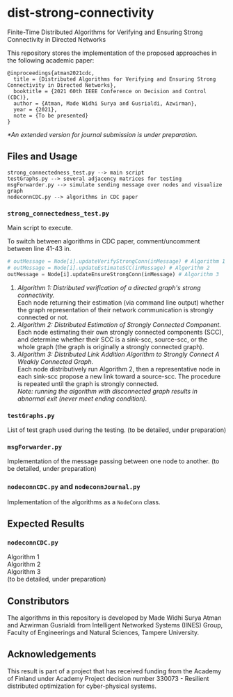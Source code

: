 # dist-strong-connectivity

Finite-Time Distributed Algorithms for Verifying and Ensuring Strong Connectivity in Directed Networks

This repository stores the implementation of the proposed approaches in the following academic paper:

```text
@inproceedings{atman2021cdc,
  title = {Distributed Algorithms for Verifying and Ensuring Strong Connectivity in Directed Networks},
  booktitle = {2021 60th IEEE Conference on Decision and Control (CDC)},
  author = {Atman, Made Widhi Surya and Gusrialdi, Azwirman},
  year = {2021},
  note = {To be presented}
}
```

_*An extended version for journal submission is under preparation._

## Files and Usage

``` text
strong_connectedness_test.py --> main script
testGraphs.py --> several adjacency matrices for testing
msgForwarder.py --> simulate sending message over nodes and visualize graph
nodeconnCDC.py --> algorithms in CDC paper
```

### ```strong_connectedness_test.py```

Main script to execute.

To switch between algorithms in CDC paper, comment/uncomment between line 41-43 in.

```python
# outMessage = Node[i].updateVerifyStrongConn(inMessage) # Algorithm 1
# outMessage = Node[i].updateEstimateSCC(inMessage) # Algorithm 2
outMessage = Node[i].updateEnsureStrongConn(inMessage) # Algorithm 3
```

1. _Algorithm 1: Distributed verification of a directed graph's strong connectivity._  
   Each node returning their estimation (via command line output) whether the graph representation of their network communication is strongly connected or not.
2. _Algorithm 2: Distributed Estimation of Strongly Connected Component._
   Each node estimating their own strongly connected components (SCC), and determine whether their SCC is a sink-scc, source-scc, or the whole graph (the graph is originally a strongly connected graph).
3. _Algorithm 3: Distributed Link Addition Algorithm to Strongly Connect A Weakly Connected Graph._  
   Each node distributively run Algorithm 2, then a representative node in each sink-scc propose a new link toward a source-scc.
   The procedure is repeated until the graph is strongly connected.  
   _Note: running the algorithm with disconnected graph results in abnormal exit (never meet ending condition)._

### ```testGraphs.py```

List of test graph used during the testing. (to be detailed, under preparation)

### ```msgForwarder.py```

Implementation of the message passing between one node to another. (to be detailed, under preparation)

### ```nodeconnCDC.py``` and ```nodeconnJournal.py```

Implementation of the algorithms as a ```NodeConn``` class.

## Expected Results

### ```nodeconnCDC.py```

Algorithm 1  
Algorithm 2  
Algorithm 3  
(to be detailed, under preparation)

## Constributors

The algorithms in this repository is developed by Made Widhi Surya Atman and Azwirman Gusrialdi from Intelligent Networked Systems (IINES) Group,
Faculty of Engineerings and Natural Sciences, Tampere University.

## Acknowledgements

This result is part of a project that has received funding from the Academy of Finland under Academy Project decision number 330073 - Resilient distributed optimization for cyber-physical systems.
